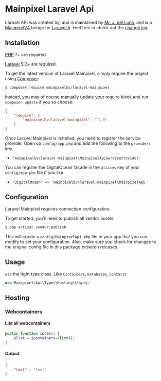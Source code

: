 Mainpixel Laravel Api
====================
Laravel API was created by, and is maintained by [Mr. J. del Luna](https://github.com/paperclamp), and is a [MainpixelV4](https://www.mainpixel.io) bridge for [Laravel 5](http://laravel.com). Feel free to check out the [change log](CHANGELOG.md).

## Installation

[PHP](https://php.net) 7+ are required.

[Laravel](https://laravel.com) 5.2+ are required.

To get the latest version of Laravel Mainpixel, simply require the project using [Composer](https://getcomposer.org):

```bash
$ composer require mainpixelbv/laravel-mainpixel
```

Instead, you may of course manually update your require block and run `composer update` if you so choose:

```json
{
    "require": {
        "mainpixelbv/laravel-mainpixel": "^1.0"
    }
}
```

Once Laravel Mainpixel is installed, you need to register the service provider. Open up `config/app.php` and add the following to the `providers` key.

* `'mainpixelbv\laravel-mainpixel\MainpixelApiServiceProvider'`

You can register the DigitalOcean facade in the `aliases` key of your `config/app.php` file if you like.

* `'DigitalOcean' => 'mainpixelbv\laravel-mainpixel\MainpixelApi'`

## Configuration

Laravel Mainpixel requires connection configuration.

To get started, you'll need to publish all vendor assets:

```bash
$ php artisan vendor:publish
```

This will create a `config/MainpixelApi.php` file in your app that you can modify to set your configuration. Also, make sure you check for changes to the original config file in this package between releases.

## Usage
`use` the right type class. Like `Containers`, `Databases`, `Contacts`

```php
use Mainpixel\Api\Types\Hosting\{type};
```

## Hosting

### Webcontainers
#### List all webcontainers

```php
public function index() {
    $list = $containers->list();
}
```
##### Output
```json
{
    "test" : "test"
}


